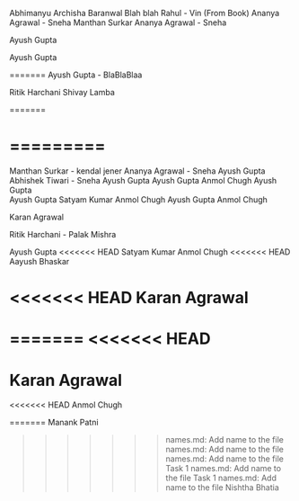 Abhimanyu
Archisha Baranwal
Blah blah
Rahul - Vin (From Book)
Ananya Agrawal - Sneha
Manthan Surkar
Ananya Agrawal - Sneha

Ayush Gupta

Ayush Gupta

=======
Ayush Gupta - BlaBlaBlaa

Ritik Harchani
Shivay Lamba


=======

=========
=======



Manthan Surkar - kendal jener
Ananya Agrawal - Sneha
Ayush Gupta
Abhishek Tiwari - Sneha
Ayush Gupta
Ayush Gupta
Anmol Chugh
Ayush Gupta<br>
Ayush Gupta
Satyam Kumar
Anmol Chugh
Ayush Gupta
Anmol Chugh

Karan Agrawal

Ritik Harchani - Palak Mishra

Ayush Gupta
<<<<<<< HEAD
Satyam Kumar
Anmol Chugh
<<<<<<< HEAD
Aayush Bhaskar



<<<<<<< HEAD
Karan Agrawal
=======
=======
<<<<<<< HEAD
=======

Karan Agrawal
=======
<<<<<<< HEAD
Anmol Chugh

=======
Manank Patni
>>>>>>> names.md: Add name to the file
>>>>>>> names.md: Add name to the file
>>>>>>> names.md: Add name to the file
>>>>>>> Task 1 names.md: Add name to the file
>>>>>>> Task 1 names.md: Add name to the file
Nishtha Bhatia
